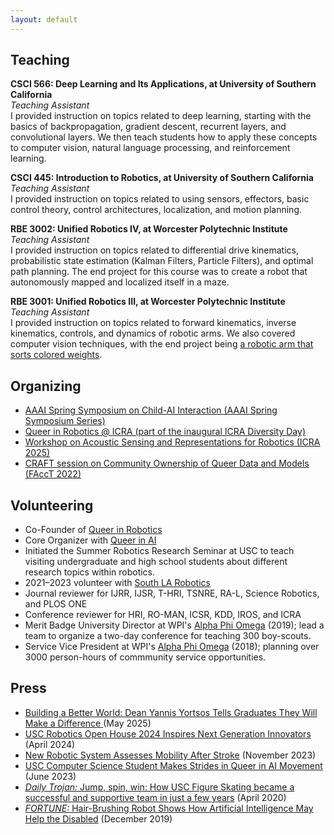 ```yaml
---
layout: default
---
```


## Teaching

<p>
<b>CSCI 566: Deep Learning and Its Applications, at University of Southern California</b><br>
<i>Teaching Assistant</i><br>
I provided instruction on topics related to deep learning, starting with the basics of backpropagation, gradient descent, recurrent layers, and convolutional layers. We then teach students how to apply these concepts to computer vision, natural language processing, and reinforcement learning.
</p>

<p>
<b>CSCI 445: Introduction to Robotics, at University of Southern California</b><br>
<i>Teaching Assistant</i><br>
I provided instruction on topics related to using sensors, effectors, basic control theory, control architectures, localization, and motion planning.
</p>

<p>
<b>RBE 3002: Unified Robotics IV, at Worcester Polytechnic Institute</b><br>
<i>Teaching Assistant</i><br>
I provided instruction on topics related to differential drive kinematics, probabilistic state estimation (Kalman Filters, Particle Filters), and optimal path planning. The end project for this course was to create a robot that autonomously mapped and localized itself in a maze.
</p>

<p>
<b>RBE 3001: Unified Robotics III, at Worcester Polytechnic Institute</b><br>
<i>Teaching Assistant</i><br>
I provided instruction on topics related to forward kinematics, inverse kinematics, controls, and dynamics of robotic arms. We also covered computer vision techniques, with the end project being <a href="https://youtu.be/BBPJMZfkOqI">a robotic arm that sorts colored weights</a>. 
</p>

## Organizing
- [AAAI Spring Symposium on Child-AI Interaction (AAAI Spring Symposium Series)](https://sites.google.com/iu.edu/childai-aaai2025/home)
- [Queer in Robotics @ ICRA (part of the inaugural ICRA Diversity Day)](https://sites.google.com/view/queerinrobotics/events/queer-in-robotics-icra-2024?authuser=0)
- [Workshop on Acoustic Sensing and Representations for Robotics (ICRA 2025)](https://sites.google.com/view/roboacoustics)
- [CRAFT session on Community Ownership of Queer Data and Models (FAccT 2022)](https://facctconference.org/2022/acceptedcraft#colab) 

## Volunteering
- Co-Founder of <a href="https://sites.google.com/view/queerinrobotics/">Queer in Robotics</a>
- Core Organizer with <a href="https://www.queerinai.com/">Queer in AI</a>
- Initiated the Summer Robotics Research Seminar at USC to teach visiting undergraduate and high school students about different research topics within robotics.
- 2021–2023 volunteer with <a href="https://www.southlarobotics.com/"> South LA Robotics</a>
- Journal reviewer for IJRR, IJSR, T-HRI, TSNRE, RA-L, Science Robotics, and PLOS ONE
- Conference reviewer for HRI, RO-MAN, ICSR, KDD, IROS, and ICRA 
- Merit Badge University Director at WPI's <a href="https://users.wpi.edu/~apo/">Alpha Phi Omega</a> (2019); lead a team to organize a two-day conference for teaching 300 boy-scouts.
- Service Vice President at WPI's <a href="https://users.wpi.edu/~apo/">Alpha Phi Omega</a> (2018); planning over 3000 person-hours of commmunity service opportunities.

## Press
* <a href="https://viterbischool.usc.edu/news/2025/05/building-a-better-world-dean-yannis-c-yortsos-tells-graduates-they-will-make-a-difference/"> Building a Better World: Dean Yannis Yortsos Tells Graduates They Will Make a Difference </a> (May 2025)
* <a href="https://viterbischool.usc.edu/news/2024/04/usc-robotics-open-house-2024-inspires-next-generation-innovators/"> USC Robotics Open House 2024 Inspires Next Generation Innovators </a> (April 2024)
* <a href="https://viterbischool.usc.edu/news/2023/11/new-robotic-system-assesses-mobility-after-stroke"> New Robotic System Assesses Mobility After Stroke</a> (November 2023)
* <a href="https://viterbischool.usc.edu/news/2023/06/usc-computer-science-student-makes-strides-in-queer-in-ai-movement/">USC Computer Science Student Makes Strides in Queer in AI Movement</a> (June 2023)
* <a href="https://fortune.com/2019/12/11/robot-hair-brushing-elderly/"><i>Daily Trojan:</i> Jump, spin, win: How USC Figure Skating became a successful and supportive team in just a few years</a> (April 2020)
* <a href="https://fortune.com/2019/12/11/robot-hair-brushing-elderly/"><i>FORTUNE:</i> Hair-Brushing Robot Shows How Artificial Intelligence May Help the Disabled</a> (December 2019)
